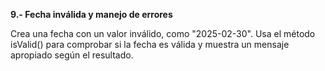 <strong>9.- Fecha inválida y manejo de errores</strong>

Crea una fecha con un valor inválido, como "2025-02-30". Usa el método isValid() para comprobar si la fecha es válida y muestra un mensaje apropiado según el resultado.